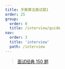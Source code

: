 ```yaml
---
title: 手撕算法面试题1
order: 25
group:
  order: 0
  title: /interview/guide
nav:
  order: 3
  title: 'interview'
  path: /interview
---
```


> [面试经典 150 题](https://leetcode.cn/studyplan/top-interview-150/)
